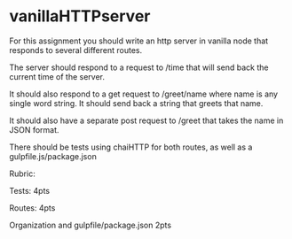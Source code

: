 # vanillaHTTPserver

For this assignment you should write an http server in vanilla node that responds to several different routes.

The server should respond to a request to /time that will send back the current time of the server.

It should also respond to a get request to /greet/name where name is any single word string. It should send back a string that greets that name.

It should also have a separate post request to /greet that takes the name in JSON format.
 
There should be tests using chaiHTTP for both routes, as well as a gulpfile.js/package.json

 

Rubric:

Tests: 4pts

Routes: 4pts

Organization and gulpfile/package.json 2pts

